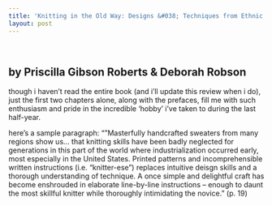 ```yaml
---
title: 'Knitting in the Old Way: Designs &#038; Techniques from Ethnic Sweaters'
layout: post
---
```


<div class="powells">
  <txp:wm_powells_img isbn="0966828925" /><br /> <txp:wm_powells_link isbn="0966828925" />
</div>

## by Priscilla Gibson Roberts & Deborah Robson

though i haven&#8217;t read the entire book (and i&#8217;ll update this review when i do), just the first two chapters alone, along with the prefaces, fill me with such enthusiasm and pride in the incredible &#8216;hobby&#8217; i&#8217;ve taken to during the last half-year. 

here&#8217;s a sample paragraph: &#8220;&#8221;Masterfully handcrafted sweaters from many regions show us&#8230; that knitting skills have been badly neglected for generations in this part of the world where industrialization occurred early, most especially in the United States. Printed patterns and incomprehensible written instructions (i.e. &#8220;knitter-ese&#8221;) replaces intuitive deisgn skills and a thorough understanding of technique. A once simple and delightful craft has become enshrouded in elaborate line-by-line instructions &#8211; enough to daunt the most skillful knitter while thoroughly intimidating the novice.&#8221; (p. 19)